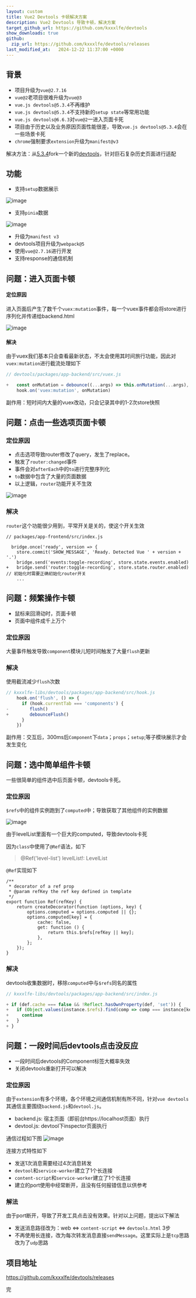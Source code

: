 ```yaml
---
layout: custom
title: Vue2 Devtools 卡顿解决方案
description: Vue2 Devtools 导致卡顿，解决方案
target_github_url: https://github.com/kxxxlfe/devtools
show_downloads: true
github:
  zip_url: https://github.com/kxxxlfe/devtools/releases
last_modified_at:   2024-12-22 11:37:00 +0000
---
```


## 背景
- 项目升级为`vue@2.7.16`
- `vue@2`老项目很难升级为`vue@3`
- `vue.js devtools@5.3.4`不再维护
- `vue.js devtools@5.3.4`不支持新的`setup state`等常用功能
- `vue.js devtools@6.6.3`对`vue@2`一进入页面卡死
- 项目由于历史以及业务原因页面性能很差，导致`vue.js devtools@5.3.4`会在一些场景卡死
- `chrome`强制要求`extension`升级为`manifest@v3`

解决方法：从[5.3.4](https://github.com/vuejs/devtools/tree/v5.3.4)fork一个新的[devtools](https://github.com/kxxxlfe/devtools)，针对巨石复杂历史页面进行适配

## 功能

- 支持`setup`数据展示

![image](https://hy911.oss-cn-hangzhou.aliyuncs.com/tech/setup_state.png)

- 支持`pinia`数据

![image](https://hy911.oss-cn-hangzhou.aliyuncs.com/tech/pinia_store.png)

- 升级为`manifest v3`
- devtools项目升级为`webpack@5`
- 使用`vue@2.7.16`进行开发
- 支持response的通信机制

## 问题：进入页面卡顿

#### 定位原因

进入页面后产生了数千个`vuex:mutation`事件，每一个vuex事件都会将store进行序列化并传递给backend.html

![image](https://hy911.oss-cn-hangzhou.aliyuncs.com/tech/vuex_mutations.png)

#### 解决
由于vuex我们基本只会查看最新状态，不太会使用其时间旅行功能，因此对`vuex:mutation`进行截流处理如下

```javascript
// devtools/packages/app-backend/src/vuex.js

+   const onMutation = debounce((...args) => this.onMutation(...args), 500) // onMutation比较耗时，不需要时间旅行，截流
    hook.on('vuex:mutation', onMutation)
```

副作用：短时间内大量的vuex改动，只会记录其中的1-2次store快照

## 问题：点击一些选项页面卡顿

### 定位原因

- 点击选项导致router修改了query，发生了replace。
- 触发了`router:changed`事件
- 事件会对`afterEach`中的`to`进行完整序列化
- `to`数据中包含了大量的页面数据
- 以上逻辑，`router`功能开关不生效

![image](https://hy911.oss-cn-hangzhou.aliyuncs.com/tech/router_changed.jpeg)

### 解决
`router`这个功能很少用到，平常开关是关的，使这个开关生效

```
// packages/app-frontend/src/index.js

  bridge.once('ready', version => {
    store.commit('SHOW_MESSAGE', 'Ready. Detected Vue ' + version + '.')
    bridge.send('events:toggle-recording', store.state.events.enabled)
+   bridge.send('router:toggle-recording', store.state.router.enabled) // 初始化时需要正确初始化router开关
    ...
```

## 问题：频繁操作卡顿

- 鼠标来回滑动时，页面卡顿
- 页面中组件成千上万个

### 定位原因
大量事件触发导致`component`模块儿短时间触发了大量`flush`更新

### 解决

使用截流减少`flush`次数

```javascript
// kxxxlfe-libs/devtools/packages/app-backend/src/hook.js
    hook.on('flush', () => {
      if (hook.currentTab === 'components') {
-        flush()
+        debounceFlush()
      }
    })
```

副作用：交互后，300ms后`Component`下`data`；`props`；`setup`;等子模块展示才会发生变化

## 问题：选中简单组件卡顿
一些很简单的组件选中后页面卡顿，devtools卡死。

### 定位原因
`$refs`中的组件实例跑到了`computed`中；导致获取了其他组件的实例数据

![image](https://hy911.oss-cn-hangzhou.aliyuncs.com/tech/ref_computed1.jpeg)

由于levelList里面有一个巨大的computed，导致devtools卡死

因为`class`中使用了`@Ref`语法，如下

> @Ref('level-list') levelList!: LevelList

`@Ref`实现如下
```
/**
 * decorator of a ref prop
 * @param refKey the ref key defined in template
 */
export function Ref(refKey) {
    return createDecorator(function (options, key) {
        options.computed = options.computed || {};
        options.computed[key] = {
            cache: false,
            get: function () {
                return this.$refs[refKey || key];
            },
        };
    });
}
```

### 解决

devtools收集数据时，移除`computed`中与`$refs`同名的属性

```javascript
// kxxxlfe-libs/devtools/packages/app-backend/src/index.js

+ if (def.cache === false && !Reflect.hasOwnProperty(def, 'set')) {
+   if (Object.values(instance.$refs).find(comp => comp === instance[key])) {
+     continue
+   }
+ }
```

## 问题：一段时间后devtools点击没反应

- 一段时间后devtools的Component标签大概率失效
- 关闭devtools重新打开可以解决

### 定位原因

由于`extension`有多个环境，各个环境之间通信机制有所不同，针对`vue devtools`其通信主要围绕`backend.js`和`devtool.js`。
- backend.js: 宿主页面（即前台https://localhost页面）执行
- devtool.js: devtool下inspector页面执行

通信过程如下图
![image](https://hy911.oss-cn-hangzhou.aliyuncs.com/tech/vue_devtools_message.png)

连接方式特性如下
- 发送1次消息需要经过4次消息转发
- `devtool`和`service-worker`建立了1个长连接
- `content-script`和`service-worker`建立了1个长连接
- 建立的port使用中经常断开，且没有任何报错信息以供参考

### 解法

由于port断开，导致了开发工具点击没有效果。针对以上问题，提出以下解法

- 发送消息路径改为：web <=> `content-script` <=> `devtools.html` 3步
- 不再使用长连接，改为每次转发消息直接`sendMessage`。这里实际上是`tcp`思路改为了`udp`思路

## 项目地址
https://github.com/kxxxlfe/devtools/releases

完